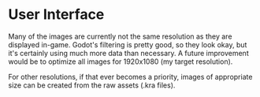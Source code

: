 # User Interface 

Many of the images are currently not the same resolution as they are displayed in-game.
Godot's filtering is pretty good, so they look okay, but it's certainly using much more data than necessary.
A future improvement would be to optimize all images for 1920x1080 (my target resolution).

For other resolutions, if that ever becomes a priority, images of appropriate size can be created from the raw assets (.kra files).

